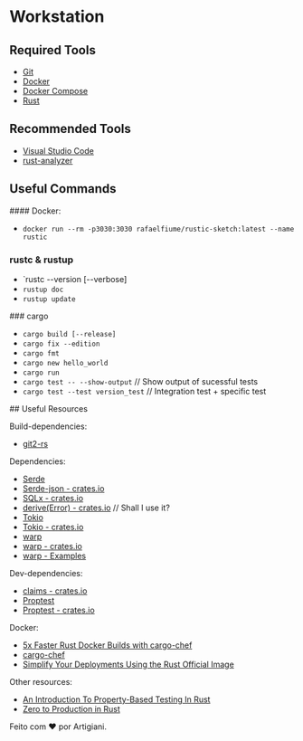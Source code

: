 # Workstation

## Required Tools

- [Git](https://git-scm.com/)
- [Docker](https://www.docker.com/)
- [Docker Compose](https://docs.docker.com/compose/)
- [Rust](https://rustup.rs/)

## Recommended Tools

- [Visual Studio Code](https://code.visualstudio.com/)
- [rust-analyzer](https://code.visualstudio.com/docs/languages/rust#_2-install-the-rustanalyzer-extension)

## Useful Commands

#### Docker:
 - `docker run --rm -p3030:3030 rafaelfiume/rustic-sketch:latest --name rustic`

### rustc & rustup

- `rustc --version [--verbose]
- `rustup doc`
- `rustup update`

### cargo

- `cargo build [--release]`
- `cargo fix --edition`
- `cargo fmt`
- `cargo new hello_world`
- `cargo run`
- `cargo test -- --show-output`    // Show output of sucessful tests
- `cargo test --test version_test` // Integration test + specific test

## Useful Resources

Build-dependencies:
 - [git2-rs](https://crates.io/crates/git2)

Dependencies:
 - [Serde](https://serde.rs/)
 - [Serde-json - crates.io](https://crates.io/crates/serde_json)
 - [SQLx - crates.io](https://crates.io/crates/sqlx)
 - [derive(Error) - crates.io](https://crates.io/crates/thiserror) // Shall I use it?
 - [Tokio](https://tokio.rs/tokio/tutorial)
 - [Tokio - crates.io](https://crates.io/crates/tokio)
 - [warp](https://docs.rs/warp/latest/warp/test/index.html)
 - [warp - crates.io](https://crates.io/crates/warp)
 - [warp - Examples](https://github.com/seanmonstar/warp/blob/master/examples/todos.rs)

Dev-dependencies:
 - [claims - crates.io](https://crates.io/crates/claims)
 - [Proptest](https://proptest-rs.github.io/proptest/proptest/getting-started.html)
 - [Proptest - crates.io](https://crates.io/crates/proptest)

Docker:
  - [5x Faster Rust Docker Builds with cargo-chef](https://www.lpalmieri.com/posts/fast-rust-docker-builds/)
  - [cargo-chef](https://github.com/LukeMathWalker/cargo-chef)
  - [Simplify Your Deployments Using the Rust Official Image](https://www.docker.com/blog/simplify-your-deployments-using-the-rust-official-image/)

Other resources:
 - [An Introduction To Property-Based Testing In Rust](https://www.lpalmieri.com/posts/an-introduction-to-property-based-testing-in-rust/)
 - [Zero to Production in Rust](https://github.com/LukeMathWalker/zero-to-production)

Feito com ❤️ por Artigiani.
